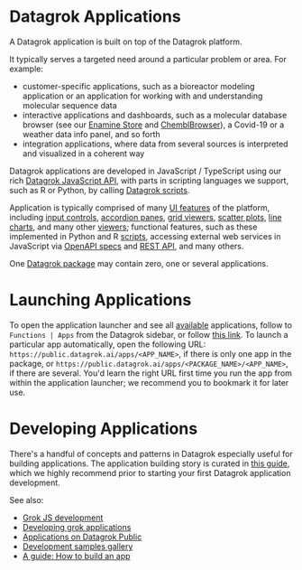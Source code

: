 <!-- TITLE: &#8204;Applications-->
<!-- SUBTITLE: -->

<!-- This is a user-centric view on the Datagrok applications -->

# Datagrok Applications

A Datagrok application is built on top of the Datagrok platform.

It typically serves a targeted need around a particular problem or area. For example:

* customer-specific applications, such as a bioreactor modeling application or an application for working with and understanding molecular sequence data
* interactive applications and dashboards, such as a molecular database browser (see our [Enamine Store](https://github.com/datagrok-ai/public/tree/master/packages/EnamineStore) and [ChemblBrowser](https://github.com/datagrok-ai/public/tree/master/packages/ChemblBrowser)), a Covid-19 or a weather data info panel, and so forth
* integration applications, where data from several sources is interpreted and visualized in a coherent way

Datagrok applications are developed in JavaScript / TypeScript using our rich
[Datagrok JavaScript API](develop/js-api.md), with parts in scripting languages
we support, such as R or Python, by calling [Datagrok scripts](scripting.md).

Application is typically comprised of many [UI features](develop/ui.md) of the platform,
including [input controls](develop/ui.md), [accordion panes](develop/ui.md#accordions),
[grid viewers](develop/ui.md#grid), [scatter plots](visualize/viewers/scatter-plot.md),
[line charts](visualize/viewers/line-chart.md), and many other [viewers](visualize/viewers);
functional features, such as these implemented in Python and R [scripts](develop/scripting.md),
accessing external web services in JavaScript via
[OpenAPI specs]() and [REST API](), and many others.

One [Datagrok package](../develop/develop.md#packages) may contain zero, one or several applications.

# Launching Applications

To open the application launcher and see all [available](https://public.datagrok.ai/apps) applications,
follow to `Functions | Apps` from the Datagrok sidebar, or follow [this link](https://public.datagrok.ai/apps).
To launch a particular app automatically, open the following URL: `https://public.datagrok.ai/apps/<APP_NAME>`,
if there is only one app in the package, or `https://public.datagrok.ai/apps/<PACKAGE_NAME>/<APP_NAME>`,
if there are several. You'd learn the right URL first time you run the app from within the application launcher; we recommend you to bookmark it for later use.

# Developing Applications

There's a handful of concepts and patterns in Datagrok especially useful
for building applications. The application building story is curated in
[this guide](develop/how-to/build-an-app.md), which we highly recommend prior
to starting your first Datagrok application development.

See also:

  * [Grok JS development](develop.md)
  * [Developing grok applications](develop.md#applications)
  * [Applications on Datagrok Public](https://public.datagrok.ai/apps)
  * [Development samples gallery](https://public.datagrok.ai/js)
  * [A guide: How to build an app](how-to/build-an-app.md)
